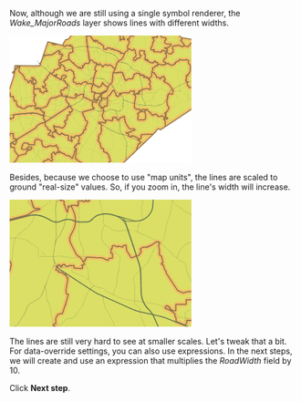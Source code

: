 Now, although we are still using a single symbol renderer, the *Wake_MajorRoads* layer shows lines with different widths.

![pen_width_override.png](pen_width_override.png)

Besides, because we choose to use "map units", the lines are scaled to ground "real-size" values. So, if you zoom in, the line's width will increase.

![pen_width_override_zoom.png](pen_width_override_zoom.png)

The lines are still very hard to see at smaller scales. Let's tweak that a bit. For data-override settings, you can also use expressions. In the next steps, we will create and use an expression that multiplies the *RoadWidth* field by 10.

Click **Next step**.